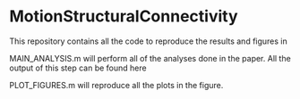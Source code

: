 # MotionStructuralConnectivity

This repository contains all the code to reproduce the results and figures in 

MAIN_ANALYSIS.m will perform all of the analyses done in the paper. All the output of this step can be found here

PLOT_FIGURES.m will reproduce all the plots in the figure.
